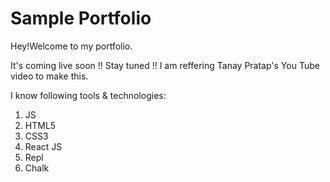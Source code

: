 # Sample Portfolio

Hey!Welcome to my portfolio.

It's coming live soon !! Stay tuned !!
I am reffering Tanay Pratap's You Tube video to make this.

I know following tools & technologies:
1. JS
1. HTML5
1. CSS3
1. React JS
1. Repl
1. Chalk